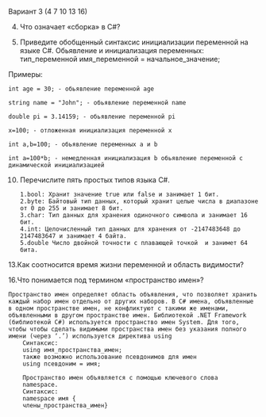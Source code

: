 Вариант 3 (4 7 10 13 16)

4. Что означает «сборка» в C#?

7. Приведите обобщенный синтаксис инициализации переменной на
языке C#.
Обьявление и инициализация переменных:
тип_переменной имя_переменной = начальное_значение;

Примеры:

    int age = 30; - обьявление переменной age

    string name = "John"; - обьявление переменной name

    double pi = 3.14159; - обьявление переменной pi

    x=100; - отложенная инициализация переменной x

    int a,b=100; - обьявление переменных a и b

    int a=100*b; - немедленная инициализация b обьявление переменной с динамической инициализацией


10. Перечислите пять простых типов языка C#.
    
        1.bool: Хранит значение true или false и занимает 1 бит.
        2.byte: Байтовый тип данных, который хранит целые числа в диапазоне от 0 до 255 и занимает 8 бит.
        3.char: Тип данных для хранения одиночного символа и занимает 16 бит.
        4.int: Целочисленный тип данных для хранения от -2147483648 до 2147483647 и занимает 4 байта.
        5.double Число двойной точности с плавающей точкой  и занимет 64 бита.

13.Как соотносится время жизни переменной и область видимости?
  
16.Что понимается под термином «пространство имен»?

    Пространство имен определяет область объявления, что позволяет хранить каждый набор имен отдельно от других наборов. В С# имена, объявленные в одном пространстве имен, не конфликтуют с такими же именами, объявленными в другом пространстве имен. Библиотекой .NET Framework (библиотекой С#) используется пространство имен System. Для того, чтобы чтобы сделать видимыми пространства имен без указания полного имени (через ‘.’) используется директива using
        Синтаксис:
        using имя_пространства_имен;
        также возможно использование псевдонимов для имен
        using псевдоним = имя;

        Пространство имен объявляется с помощью ключевого слова
        namespace.
        Синтаксис:
        namespace имя {
        члены_пространства_имен}

